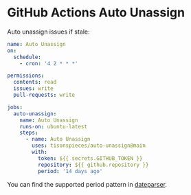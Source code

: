 # GitHub Actions Auto Unassign

Auto unassign issues if stale:

```yaml
name: Auto Unassign
on:
  schedule:
    - cron: '4 2 * * *'

permissions:
  contents: read
  issues: write
  pull-requests: write

jobs:
  auto-unassign:
    name: Auto Unassign
    runs-on: ubuntu-latest
    steps:
      - name: Auto Unassign
        uses: tisonspieces/auto-unassign@main
        with:
          token: ${{ secrets.GITHUB_TOKEN }}
          repository: ${{ github.repository }}
          period: '14 days ago'
```

You can find the supported period pattern in [dateparser](https://dateparser.readthedocs.io/en/latest/index.html).
